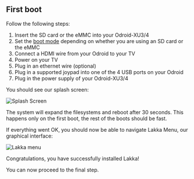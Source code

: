 ## First boot

Follow the following steps:

1.  Insert the SD card or the eMMC into your Odroid-XU3/4
2.  Set the [boot mode](http://odroid.com/dokuwiki/doku.php?id=en:xu3_bootmode_configuration) depending on whether you are using an SD card or the eMMC
3.  Connect a HDMI wire from your Odroid to your TV
4.  Power on your TV
5.  Plug in an ethernet wire (optional)
6.  Plug in a supported joypad into one of the 4 USB ports on your Odroid
7.  Plug in the power supply of your Odroid-XU3/4

You should see our splash screen:

![Splash Screen](/images/splash.png)

The system will expand the filesystems and reboot after 30 seconds. This happens only on the first boot, the rest of the boots should be fast.

If everything went OK, you should now be able to navigate Lakka Menu, our graphical interface:

![Lakka menu](/images/lakkamenu.png)

Congratulations, you have successfully installed Lakka!

You can now proceed to the final step.
